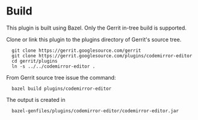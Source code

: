 Build
=====

This plugin is built using Bazel.
Only the Gerrit in-tree build is supported.

Clone or link this plugin to the plugins directory of Gerrit's source
tree.

```
  git clone https://gerrit.googlesource.com/gerrit
  git clone https://gerrit.googlesource.com/plugins/codemirror-editor
  cd gerrit/plugins
  ln -s ../../codemirror-editor .
```

From Gerrit source tree issue the command:

```
  bazel build plugins/codemirror-editor
```

The output is created in

```
  bazel-genfiles/plugins/codemirror-editor/codemirror-editor.jar
```
